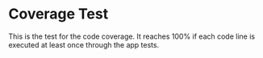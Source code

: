 # Coverage Test

This is the test for the code coverage. It reaches 100% if each code line is executed at least once through the app tests.

